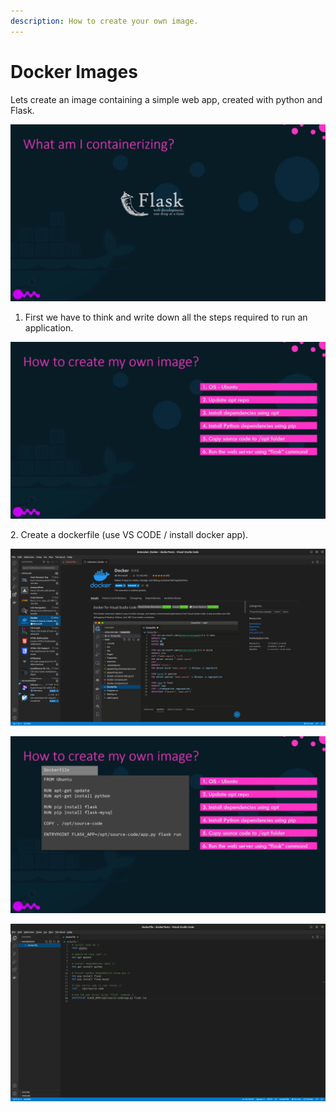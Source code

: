 ```yaml
---
description: How to create your own image.
---
```


# Docker Images

Lets create an image containing a simple web app, created with python and Flask.

![](../.gitbook/assets/docker-images1.png)

1. First we have to think and write down all the steps required to run an application.

![](../.gitbook/assets/docker-image2.png)

2\. Create a dockerfile (use VS CODE / install docker app).&#x20;

![](../.gitbook/assets/vscode-docker.png)

![](../.gitbook/assets/docker-image3.png)

![](../.gitbook/assets/docker-image4.png)
